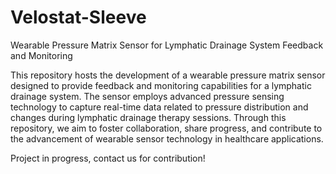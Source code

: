 # Velostat-Sleeve
Wearable Pressure Matrix Sensor for Lymphatic Drainage System Feedback and Monitoring

This repository hosts the development of a wearable pressure matrix sensor designed to provide feedback and monitoring capabilities for a lymphatic drainage system. The sensor employs advanced pressure sensing technology to capture real-time data related to pressure distribution and changes during lymphatic drainage therapy sessions. Through this repository, we aim to foster collaboration, share progress, and contribute to the advancement of wearable sensor technology in healthcare applications.

Project in progress, contact us for contribution!

